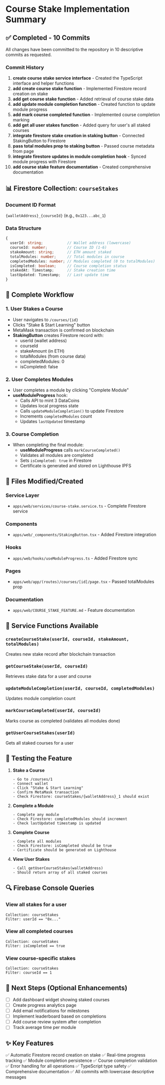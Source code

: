 # Course Stake Implementation Summary

## ✅ Completed - 10 Commits

All changes have been committed to the repository in 10 descriptive commits as requested.

### Commit History

1. **create course stake service interface** - Created the TypeScript interface and helper functions
2. **add create course stake function** - Implemented Firestore record creation on stake
3. **add get course stake function** - Added retrieval of course stake data
4. **add update module completion function** - Created function to update module progress
5. **add mark course completed function** - Implemented course completion marking
6. **add get all user stakes function** - Added query for user's all staked courses
7. **integrate firestore stake creation in staking button** - Connected StakingButton to Firestore
8. **pass total modules prop to staking button** - Passed course metadata from page
9. **integrate firestore updates in module completion hook** - Synced module progress with Firestore
10. **add course stake feature documentation** - Created comprehensive documentation

## 📊 Firestore Collection: `courseStakes`

### Document ID Format
`{walletAddress}_{courseId}` (e.g., `0x123...abc_1`)

### Data Structure
```typescript
{
  userId: string;           // Wallet address (lowercase)
  courseId: number;         // Course ID (1-6)
  stakeAmount: string;      // ETH amount staked
  totalModules: number;     // Total modules in course
  completedModules: number; // Modules completed (0 to totalModules)
  isCompleted: boolean;     // Course completion status
  stakedAt: Timestamp;      // Stake creation time
  lastUpdated: Timestamp;   // Last update time
}
```

## 🔄 Complete Workflow

### 1. User Stakes a Course
- User navigates to `/courses/{id}`
- Clicks "Stake & Start Learning" button
- MetaMask transaction is confirmed on blockchain
- **StakingButton** creates Firestore record with:
  - userId (wallet address)
  - courseId
  - stakeAmount (in ETH)
  - totalModules (from course data)
  - completedModules: 0
  - isCompleted: false

### 2. User Completes Modules
- User completes a module by clicking "Complete Module"
- **useModuleProgress** hook:
  - Calls API to mint 3 DataCoins
  - Updates local progress state
  - Calls `updateModuleCompletion()` to update Firestore
  - Increments `completedModules` count
  - Updates `lastUpdated` timestamp

### 3. Course Completion
- When completing the final module:
  - **useModuleProgress** calls `markCourseCompleted()`
  - Validates all modules are completed
  - Sets `isCompleted: true` in Firestore
  - Certificate is generated and stored on Lighthouse IPFS

## 📁 Files Modified/Created

### Service Layer
- `apps/web/services/course-stake.service.ts` - Complete Firestore service

### Components
- `apps/web/_components/StakingButton.tsx` - Added Firestore integration

### Hooks
- `apps/web/hooks/useModuleProgress.ts` - Added Firestore sync

### Pages
- `apps/web/app/(routes)/courses/[id]/page.tsx` - Passed totalModules prop

### Documentation
- `apps/web/COURSE_STAKE_FEATURE.md` - Feature documentation

## 🎯 Service Functions Available

### `createCourseStake(userId, courseId, stakeAmount, totalModules)`
Creates new stake record after blockchain transaction

### `getCourseStake(userId, courseId)`
Retrieves stake data for a user and course

### `updateModuleCompletion(userId, courseId, completedModules)`
Updates module completion count

### `markCourseCompleted(userId, courseId)`
Marks course as completed (validates all modules done)

### `getUserCourseStakes(userId)`
Gets all staked courses for a user

## 🧪 Testing the Feature

1. **Stake a Course**
   ```
   - Go to /courses/1
   - Connect wallet
   - Click "Stake & Start Learning"
   - Confirm MetaMask transaction
   - Check Firestore: courseStakes/{walletAddress}_1 should exist
   ```

2. **Complete a Module**
   ```
   - Complete any module
   - Check Firestore: completedModules should increment
   - Check lastUpdated timestamp is updated
   ```

3. **Complete Course**
   ```
   - Complete all modules
   - Check Firestore: isCompleted should be true
   - Certificate should be generated on Lighthouse
   ```

4. **View User Stakes**
   ```
   - Call getUserCourseStakes(walletAddress)
   - Should return array of all staked courses
   ```

## 🔍 Firebase Console Queries

### View all stakes for a user
```
Collection: courseStakes
Filter: userId == "0x..."
```

### View all completed courses
```
Collection: courseStakes
Filter: isCompleted == true
```

### View course-specific stakes
```
Collection: courseStakes
Filter: courseId == 1
```

## 🚀 Next Steps (Optional Enhancements)

- [ ] Add dashboard widget showing staked courses
- [ ] Create progress analytics page
- [ ] Add email notifications for milestones
- [ ] Implement leaderboard based on completions
- [ ] Add course review system after completion
- [ ] Track average time per module

## ✨ Key Features

✅ Automatic Firestore record creation on stake
✅ Real-time progress tracking
✅ Module completion persistence
✅ Course completion validation
✅ Error handling for all operations
✅ TypeScript type safety
✅ Comprehensive documentation
✅ All commits with lowercase descriptive messages
